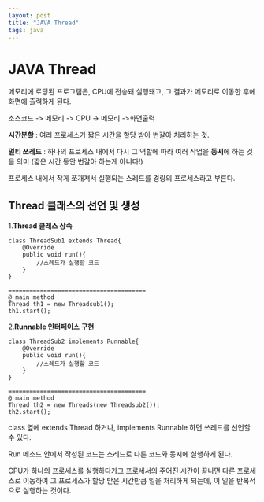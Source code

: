 ```yaml
---
layout: post
title: "JAVA Thread"
tags: java
---
```

# JAVA Thread

메모리에 로딩된 프로그램은, CPU에 전송돼 실행돼고, 그 결과가 메모리로 이동한 후에 화면에 출력하게 된다.

소스코드 -> 메모리 -> CPU -> 메모리 ->화면출력



**시간분할** : 여러 프로세스가 짧은 시간을 할당 받아 번갈아 처리하는 것.

**멀티 쓰레드** : 하나의 프로세스 내에서 다시 그 역할에 따라 여러 작업을 **동시**에 하는 것을 의미 (짧은 시간 동안 번갈아 하는게 아니다!)

프로세스 내에서 작게 쪼개져서 실행되는 스레드를 경량의 프로세스라고 부른다.



## Thread 클래스의 선언 및 생성

1.**Thread 클래스 상속**

```
class ThreadSub1 extends Thread{
	@Override
	public void run(){
		//스레드가 실행할 코드
	}
}

=======================================
@ main method
Thread th1 = new Threadsub1();
th1.start();
```





2.**Runnable 인터페이스 구현**

```
class ThreadSub2 implements Runnable{
	@Override
	public void run(){
		//스레드가 실행할 코드
	}
}

=======================================
@ main method
Thread th2 = new Threads(new Threadsub2());
th2.start();
```



class 옆에 extends Thread 하거나, implements Runnable 하면 쓰레드를 선언할 수 있다.

Run 메소드 안에서 작성된 코드는 스레드로 다른 코드와 동시에 실행하게 된다.



CPU가 하나의 프로세스를 실행하다가그 프로세서의 주어진 시간이 끝나면 다른 프로세스로 이동하여 그 프로세스가 할당 받은 시간만큼 일을 처리하게 되는데, 이 일을 반복적으로 실행하는 것이다.
